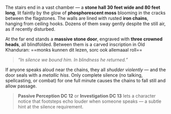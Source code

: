 
The stairs end in a vast chamber — a **stone hall 30 feet wide and 80 feet long**, lit faintly by the glow of **phosphorescent moss** blooming in the cracks between the flagstones. The walls are lined with rusted **iron chains**, hanging from ceiling hooks. Dozens of them sway gently despite the still air, as if recently disturbed.

At the far end stands a **massive stone door**, engraved with **three crowned heads**, all blindfolded. Between them is a carved inscription in Old Khanduran: ==monks kunnen dit lezen, sorc ook allemaaal roll==

> _“In silence we bound him. In blindness he returned.”_

If anyone speaks aloud near the chains, they all _shudder violently_ — and the door seals with a _metallic hiss_. Only complete silence (no talking, spellcasting, or combat) for one full minute causes the chains to fall still and allow passage.

> **Passive Perception DC 12** or **Investigation DC 13** lets a character notice that footsteps echo louder when someone speaks — a subtle hint at the silence requirement.